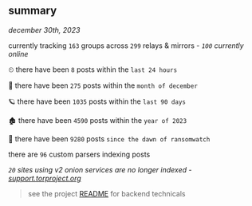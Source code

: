 
## summary
_december 30th, 2023_

currently tracking `163` groups across `299` relays & mirrors - _`100` currently online_

⏲ there have been `8` posts within the `last 24 hours`

🦈 there have been `275` posts within the `month of december`

🪐 there have been `1035` posts within the `last 90 days`

🏚 there have been `4590` posts within the `year of 2023`

🦕 there have been `9280` posts `since the dawn of ransomwatch`

there are `96` custom parsers indexing posts

_`20` sites using v2 onion services are no longer indexed - [support.torproject.org](https://support.torproject.org/onionservices/v2-deprecation/)_

> see the project [README](https://github.com/joshhighet/ransomwatch#ransomwatch--) for backend technicals
